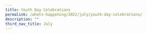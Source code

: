 ```yaml
---
title: Youth Day Celebrations
permalink: /whats-happening/2022/july/youth-day-celebrations/
description: ""
third_nav_title: July
---
```

